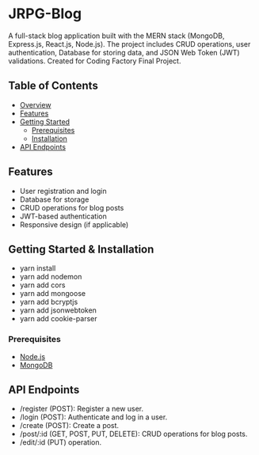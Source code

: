 # JRPG-Blog

A full-stack blog application built with the MERN stack (MongoDB, Express.js, React.js, Node.js). The project includes CRUD operations, user authentication, Database for storing data, and JSON Web Token (JWT) validations.
Created for Coding Factory Final Project.

## Table of Contents

- [Overview](#overview)
- [Features](#features)
- [Getting Started](#getting-started)
  - [Prerequisites](#prerequisites)
  - [Installation](#installation)
- [API Endpoints](#api-endpoints)

## Features

- User registration and login
- Database for storage
- CRUD operations for blog posts
- JWT-based authentication
- Responsive design (if applicable)

## Getting Started & Installation 
- yarn install
- yarn add nodemon
- yarn add cors
- yarn add mongoose
- yarn add bcryptjs
- yarn add jsonwebtoken
- yarn add cookie-parser

### Prerequisites

- [Node.js](https://nodejs.org/)
- [MongoDB](https://www.mongodb.com/)


## API Endpoints

- /register (POST): Register a new user.
- /login (POST): Authenticate and log in a user.
- /create (POST): Create a post.
- /post/:id (GET, POST, PUT, DELETE): CRUD operations for blog posts.
- /edit/:id (PUT) operation.




